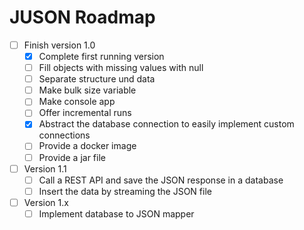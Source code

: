 # JUSON Roadmap

* [ ] Finish version 1.0
  * [x] Complete first running version
  * [ ] Fill objects with missing values with null
  * [ ] Separate structure und data
  * [ ] Make bulk size variable
  * [ ] Make console app
  * [ ] Offer incremental runs
  * [x] Abstract the database connection to easily implement custom connections
  * [ ] Provide a docker image
  * [ ] Provide a jar file
* [ ] Version 1.1
  * [ ] Call a REST API and save the JSON response in a database
  * [ ] Insert the data by streaming the JSON file
* [ ] Version 1.x
  * [ ] Implement database to JSON mapper
